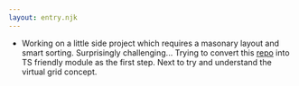 ```yaml
---
layout: entry.njk
---
```


- Working on a little side project which requires a masonary layout and smart sorting. Surprisingly challenging... Trying to convert this [repo](https://github.com/hootsuite/grid) into TS friendly module as the first step. Next to try and understand the virtual grid concept.
